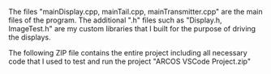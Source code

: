 The files "mainDisplay.cpp, mainTail.cpp, mainTransmitter.cpp" are the main files of the program.
The additional ".h" files such as "Display.h, ImageTest.h" are my custom libraries that I built
for the purpose of driving the displays.

The following ZIP file contains the entire project including all necessary code that I used to
test and run the project "ARCOS VSCode Project.zip"